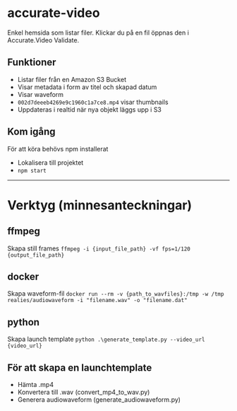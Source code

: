 # accurate-video
Enkel hemsida som listar filer. Klickar du på en fil öppnas den i Accurate.Video Validate.

## Funktioner
- Listar filer från en Amazon S3 Bucket
- Visar metadata i form av titel och skapad datum
- Visar waveform
- `002d7deeeb4269e9c1960c1a7ce8.mp4` visar thumbnails
- Uppdateras i realtid när nya objekt läggs upp i S3

## Kom igång
För att köra behövs npm installerat
- Lokalisera till projektet
- `npm start`

___
# Verktyg (minnesanteckningar)

## ffmpeg
Skapa still frames
`ffmpeg -i {input_file_path} -vf fps=1/120 {output_file_path}`

## docker
Skapa waveform-fil
`docker run --rm -v {path_to_wavfiles}:/tmp -w /tmp realies/audiowaveform -i "filename.wav" -o "filename.dat"`

## python
Skapa launch template
`python .\generate_template.py --video_url {video_url}`

## För att skapa en launchtemplate
- Hämta .mp4
- Konvertera till .wav (convert_mp4_to_wav.py)
- Generera audiowaveform (generate_audiowaveform.py)